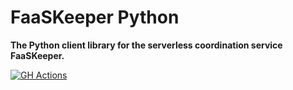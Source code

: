 # FaaSKeeper Python

**The Python client library for the serverless coordination service FaaSKeeper.**

[![GH Actions](https://github.com/mcopik/faaskeeper-python/actions/workflows/build.yml/badge.svg)](https://github.com/mcopik/faaskeeper-python/actions/workflows/build.yml)
